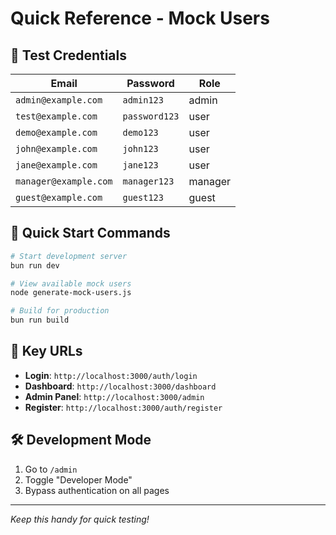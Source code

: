 # Quick Reference - Mock Users

## 🔐 Test Credentials

| **Email**             | **Password**  | **Role** |
| --------------------- | ------------- | -------- |
| `admin@example.com`   | `admin123`    | admin    |
| `test@example.com`    | `password123` | user     |
| `demo@example.com`    | `demo123`     | user     |
| `john@example.com`    | `john123`     | user     |
| `jane@example.com`    | `jane123`     | user     |
| `manager@example.com` | `manager123`  | manager  |
| `guest@example.com`   | `guest123`    | guest    |

## 🚀 Quick Start Commands

```bash
# Start development server
bun run dev

# View available mock users
node generate-mock-users.js

# Build for production
bun run build
```

## 📱 Key URLs

- **Login**: `http://localhost:3000/auth/login`
- **Dashboard**: `http://localhost:3000/dashboard`
- **Admin Panel**: `http://localhost:3000/admin`
- **Register**: `http://localhost:3000/auth/register`

## 🛠️ Development Mode

1. Go to `/admin`
2. Toggle "Developer Mode"
3. Bypass authentication on all pages

---

_Keep this handy for quick testing!_

